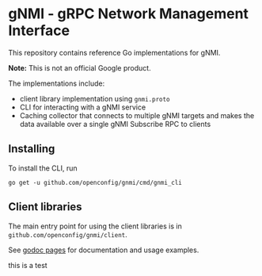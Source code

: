 # gNMI - gRPC Network Management Interface

This repository contains reference Go implementations for gNMI.

**Note:** This is not an official Google product.

The implementations include:

- client library implementation using `gnmi.proto`
- CLI for interacting with a gNMI service
- Caching collector that connects to multiple gNMI targets and makes the data
  available over a single gNMI Subscribe RPC to clients

## Installing

To install the CLI, run

    go get -u github.com/openconfig/gnmi/cmd/gnmi_cli

## Client libraries

The main entry point for using the client libraries is in
`github.com/openconfig/gnmi/client`.

See [godoc pages](https://godoc.org/github.com/openconfig/gnmi/client) for
documentation and usage examples.

this is a test
